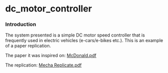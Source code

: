 # dc_motor_controller

### Introduction
The system presented is a simple DC motor speed controller that is frequently used in electric
vehicles (e-cars/e-bikes etc.). This is an example of a paper replication.

The paper it was inspired on:
[McDonald.pdf](https://github.com/Tollymon13/dc_motor_controller/files/15394060/McDonald.pdf)

The replication:
[Mecha Replicate.pdf](https://github.com/Tollymon13/dc_motor_controller/files/15394079/Mecha.Replicate.pdf)
